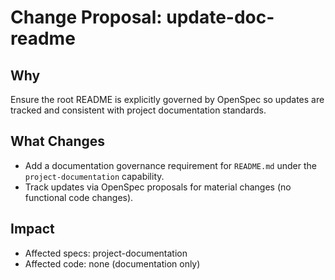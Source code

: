 # Change Proposal: update-doc-readme

## Why

Ensure the root README is explicitly governed by OpenSpec so updates are tracked and consistent with project documentation standards.

## What Changes

- Add a documentation governance requirement for `README.md` under the `project-documentation` capability.
- Track updates via OpenSpec proposals for material changes (no functional code changes).

## Impact

- Affected specs: project-documentation
- Affected code: none (documentation only)
